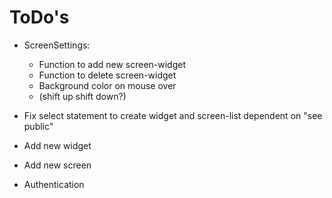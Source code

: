# ToDo's

- ScreenSettings:

  - Function to add new screen-widget
  - Function to delete screen-widget
  - Background color on mouse over
  - (shift up shift down?)

- Fix select statement to create widget and screen-list dependent on "see public"

- Add new widget

- Add new screen

- Authentication
